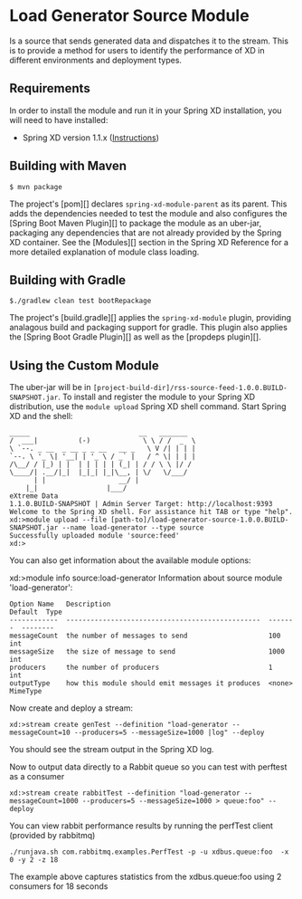 Load Generator Source Module
=============================

Is a source that sends generated data and dispatches it to the stream.  This is to provide
a method for users to identify the performance of XD in different environments and deployment
types.

## Requirements

In order to install the module and run it in your Spring XD installation, you will need to have installed:

* Spring XD version 1.1.x ([Instructions](http://docs.spring.io/spring-xd/docs/current/reference/html/#getting-started))

## Building with Maven

	$ mvn package

The project's [pom][] declares `spring-xd-module-parent` as its parent. This adds the dependencies needed to test the module and also configures the [Spring Boot Maven Plugin][] to package the module as an uber-jar, packaging any dependencies that are not already provided by the Spring XD container. See the [Modules][] section in the Spring XD Reference for a more detailed explanation of module class loading.

## Building with Gradle

	$./gradlew clean test bootRepackage

The project's [build.gradle][] applies the `spring-xd-module` plugin, providing analagous build and packaging support for gradle. This plugin also applies the [Spring Boot Gradle Plugin][] as well as the [propdeps plugin][]. 

## Using the Custom Module

The uber-jar will be in `[project-build-dir]/rss-source-feed-1.0.0.BUILD-SNAPSHOT.jar`. To install and register the module to your Spring XD distribution, use the `module upload` Spring XD shell command. Start Spring XD and the shell:


	_____                           __   _______
	/  ___|          (-)             \ \ / /  _  \
	\ `--. _ __  _ __ _ _ __   __ _   \ V /| | | |
 	`--. \ '_ \| '__| | '_ \ / _` |   / ^ \| | | |
	/\__/ / |_) | |  | | | | | (_| | / / \ \ |/ /
	\____/| .__/|_|  |_|_| |_|\__, | \/   \/___/
    	  | |                  __/ |
      	|_|                 |___/
	eXtreme Data
	1.1.0.BUILD-SNAPSHOT | Admin Server Target: http://localhost:9393
	Welcome to the Spring XD shell. For assistance hit TAB or type "help".
	xd:>module upload --file [path-to]/load-generator-source-1.0.0.BUILD-SNAPSHOT.jar --name load-generator --type source
	Successfully uploaded module 'source:feed'
	xd:>


You can also get information about the available module options:

xd:>module info source:load-generator
Information about source module 'load-generator':

	Option Name   Description                                       Default  Type
	------------  ------------------------------------------------  -------  --------
	messageCount  the number of messages to send                    100      int
	messageSize   the size of message to send                       1000     int
	producers     the number of producers                           1        int
	outputType    how this module should emit messages it produces  <none>   MimeType


Now create and deploy a stream:

	xd:>stream create genTest --definition "load-generator --messageCount=10 --producers=5 --messageSize=1000 |log" --deploy


You should see the stream output in the Spring XD log.

Now to output data directly to a Rabbit queue so you can test with perftest as a consumer

	xd:>stream create rabbitTest --definition "load-generator --messageCount=1000 --producers=5 --messageSize=1000 > queue:foo" --deploy

You can view rabbit performance results by running the perfTest client (provided by rabbitmq)

	./runjava.sh com.rabbitmq.examples.PerfTest -p -u xdbus.queue:foo  -x 0 -y 2 -z 18
	
The example above captures statistics from the xdbus.queue:foo using 2 consumers for 18 seconds

